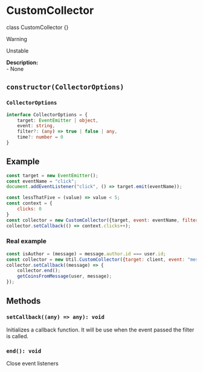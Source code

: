 # CustomCollector
class CustomCollector \{}

> [!Warning]
> Unstable

**Description:**  
\- None

## `constructor(CollectorOptions)`


### `CollectorOptions`
```ts
interface CollectorOptions = {
	target: EventEmitter | object,
	event: string,
	filter?: (any) => true | false | any,
	time?: number = 0
}
```


## Example
```js
const target = new EventEmitter();
const eventName = "click";
document.addEventListener("click", () => target.emit(eventName));

const lessThatFive = (value) => value < 5;
const context = {
	clicks: 0
}
const collector = new CustomCollector({target, event: eventName, filter: lessThatFive, time: 10_000});
collector.setCallback(() => context.clicks++);
```

### Real example
```js
const isAuthor = (message) = message.author.id === user.id;
const collector = new Util.CustomCollector({target: client, event: "message", filter: isAuthor, time: 500_000});
collector.setCallback((message) => {
    collector.end();
    getCoinsFromMessage(user, message);
});
```

## Methods

### `setCallback((any) => any): void`
Initializes a callback function. It will be use when the event passed the filter is called.

### `end(): void`
Close event listeners
